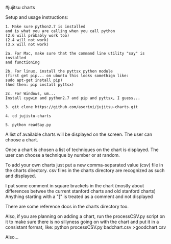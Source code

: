 #jujitsu charts

Setup and usage instructions:

    1. Make sure python2.7 is installed 
    and is what you are calling when you call python 
    (2.6 will probably work too) 
    (2.4 will not work)
    (3.x will not work)

    2a. For Mac, make sure that the command line utility "say" is installed 
    and functioning 
    
    2b. For linux, install the pyttsx python module 
    (first get pip... on ubuntu this looks somethign like: 
    sudo apt-get install pip) 
    (And then: pip install pyttsx)
    
    2c. For Windows, um... 
    Install cygwin and python2.7 and pip and pyttsx, I guess...

    3. git clone https://github.com/asorini/jujitsu-charts.git
    
    4. cd jujistu-charts
    
    5. python readSay.py


A list of available charts will be displayed on the screen. The user can choose a chart.

Once a chart is chosen a list of techniques on the chart is displayed. The user can choose a technique by number or at random.

To add your own charts just put a new comma-separated value (csv) file in the charts directory. csv files in the charts directory are recognized as such and displayed.

I put some comment in square brackets in the chart (mostly about differences betwee the current stanford charts and old stanford charts)
Anything starting with a "[" is treated as a comment and not displayed

There are some reference docs in the charts directory too.

Also, if you are planning on adding a chart, run the processCSV.py script on it to make sure there is no sillyness going on with the chart and put it in a consistant format, like: python processCSV.py badchart.csv >goodchart.csv

Also...
